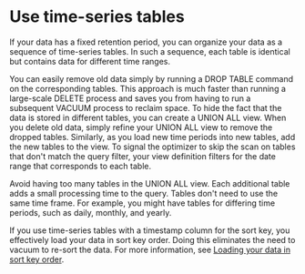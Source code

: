 # Use time\-series tables<a name="c_best-practices-time-series-tables"></a>

If your data has a fixed retention period, you can organize your data as a sequence of time\-series tables\. In such a sequence, each table is identical but contains data for different time ranges\.

You can easily remove old data simply by running a DROP TABLE command on the corresponding tables\. This approach is much faster than running a large\-scale DELETE process and saves you from having to run a subsequent VACUUM process to reclaim space\. To hide the fact that the data is stored in different tables, you can create a UNION ALL view\. When you delete old data, simply refine your UNION ALL view to remove the dropped tables\. Similarly, as you load new time periods into new tables, add the new tables to the view\. To signal the optimizer to skip the scan on tables that don't match the query filter, your view definition filters for the date range that corresponds to each table\.

Avoid having too many tables in the UNION ALL view\. Each additional table adds a small processing time to the query\. Tables don't need to use the same time frame\. For example, you might have tables for differing time periods, such as daily, monthly, and yearly\.

If you use time\-series tables with a timestamp column for the sort key, you effectively load your data in sort key order\. Doing this eliminates the need to vacuum to re\-sort the data\. For more information, see [Loading your data in sort key order](vacuum-load-in-sort-key-order.md)\.